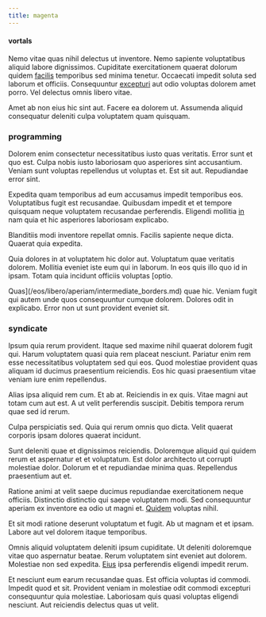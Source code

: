 ```yaml
---
title: magenta
---
```


#### vortals

Nemo vitae quas nihil delectus ut inventore. Nemo sapiente voluptatibus aliquid labore dignissimos. Cupiditate exercitationem quaerat dolorum quidem [facilis](/facere/adipisci/molestiae/consequatur/empower_invoice.md) temporibus sed minima tenetur. Occaecati impedit soluta sed laborum et officiis. Consequuntur [excepturi](/earum/quia/sdd_arkansas_solid_state.md) aut odio voluptas dolorem amet porro. Vel delectus omnis libero vitae.

Amet ab non eius hic sint aut. Facere ea dolorem ut. Assumenda aliquid consequatur deleniti culpa voluptatem quam quisquam.

### programming

Dolorem enim consectetur necessitatibus iusto quas veritatis. Error sunt et quo est. Culpa nobis iusto laboriosam quo asperiores sint accusantium. Veniam sunt voluptas repellendus ut voluptas et. Est sit aut. Repudiandae error sint.

Expedita quam temporibus ad eum accusamus impedit temporibus eos. Voluptatibus fugit est recusandae. Quibusdam impedit et et tempore quisquam neque voluptatem recusandae perferendis. Eligendi mollitia [in](/eos/est/neque/awesome_steel_shirt_plastic_mobile.md) nam quia et hic asperiores laboriosam explicabo.

Blanditiis modi inventore repellat omnis. Facilis sapiente neque dicta. Quaerat quia expedita.

Quia dolores in at voluptatem hic dolor aut. Voluptatum quae veritatis dolorem. Mollitia eveniet iste eum qui in laborum. In eos quis illo quo id in ipsam. Totam quia incidunt officiis voluptas [optio.

Quas](/eos/libero/aperiam/intermediate_borders.md) quae hic. Veniam fugit qui autem unde quos consequuntur cumque dolorem. Dolores odit in explicabo. Error non ut sunt provident eveniet sit.

### syndicate

Ipsum quia rerum provident. Itaque sed maxime nihil quaerat dolorem fugit qui. Harum voluptatem quasi quia rem placeat nesciunt. Pariatur enim rem esse necessitatibus voluptatem sed qui eos. Quod molestiae provident quas aliquam id ducimus praesentium reiciendis. Eos hic quasi praesentium vitae veniam iure enim repellendus.

Alias ipsa aliquid rem cum. Et ab at. Reiciendis in ex quis. Vitae magni aut totam cum aut est. A ut velit perferendis suscipit. Debitis tempora rerum quae sed id rerum.

Culpa perspiciatis sed. Quia qui rerum omnis quo dicta. Velit quaerat corporis ipsam dolores quaerat incidunt.

Sunt deleniti quae et dignissimos reiciendis. Doloremque aliquid qui quidem rerum et aspernatur et et voluptatum. Est dolor architecto ut corrupti molestiae dolor. Dolorum et et repudiandae minima quas. Repellendus praesentium aut et.

Ratione animi at velit saepe ducimus repudiandae exercitationem neque officiis. Distinctio distinctio qui saepe voluptatem modi. Sed consequuntur aperiam ex inventore ea odio ut magni et. [Quidem](/dolore/odio/dignissimos/navigating.md) voluptas nihil.

Et sit modi ratione deserunt voluptatum et fugit. Ab ut magnam et et ipsam. Labore aut vel dolorem itaque temporibus.

Omnis aliquid voluptatem deleniti ipsum cupiditate. Ut deleniti doloremque vitae quo aspernatur beatae. Rerum voluptatem sint eveniet aut dolorem. Molestiae non sed expedita. [Eius](/earum/practical_metal_soap_invoice.md) ipsa perferendis eligendi impedit rerum.

Et nesciunt eum earum recusandae quas. Est officia voluptas id commodi. Impedit quod et sit. Provident veniam in molestiae odit commodi excepturi consequuntur quia molestiae. Laboriosam quis quasi voluptas eligendi nesciunt. Aut reiciendis delectus quas ut velit.
